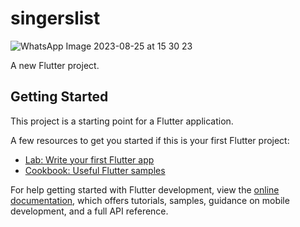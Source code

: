# singerslist
![WhatsApp Image 2023-08-25 at 15 30 23](https://github.com/SDTASLEEM/ArtistsList/assets/142884577/18fb073e-1b9e-4880-8a6c-c0176c40c280)

A new Flutter project.

## Getting Started

This project is a starting point for a Flutter application.

A few resources to get you started if this is your first Flutter project:

- [Lab: Write your first Flutter app](https://docs.flutter.dev/get-started/codelab)
- [Cookbook: Useful Flutter samples](https://docs.flutter.dev/cookbook)

For help getting started with Flutter development, view the
[online documentation](https://docs.flutter.dev/), which offers tutorials,
samples, guidance on mobile development, and a full API reference.
